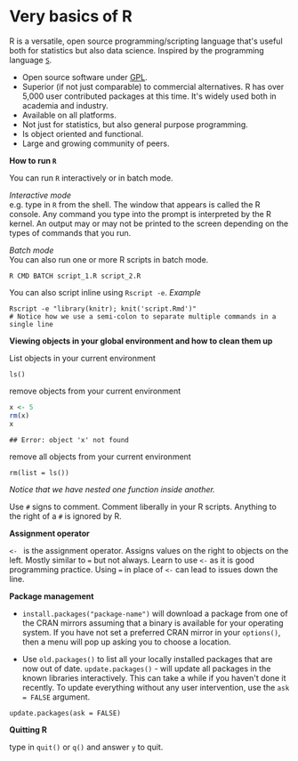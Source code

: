 

# Very basics of R

R is a versatile, open source programming/scripting language that's useful both for statistics but also data science. Inspired by the programming language [`S`][S].

* Open source software under [GPL][].
* Superior (if not just comparable) to commercial alternatives. R has over 5,000 user contributed packages at this time. It's widely used both in academia and industry.
* Available on all platforms.
* Not just for statistics, but also general purpose programming.
* Is object oriented and functional.
* Large and growing community of peers.

[S]: http://stat.bell-labs.com/S/
[GPL]: https://www.gnu.org/licenses/gpl.html

**How to run `R`**  

You can run `R` interactively or in batch mode.

*Interactive mode*  
e.g. type in `R` from the shell. The window that appears is called the R console. Any command you type into the prompt is interpreted by the R kernel. An output may or may not be printed to the screen depending on the types of commands that you run.

*Batch mode*  
You can also run one or more R scripts in batch mode.

```
R CMD BATCH script_1.R script_2.R
```
You can also script inline using `Rscript -e`. *Example*

```{R, eval = FALSE}
Rscript -e "library(knitr); knit('script.Rmd')"
# Notice how we use a semi-colon to separate multiple commands in a single line
```

**Viewing objects in your global environment and how to clean them up**

List objects in your current environment

```{R, eval = FALSE}
ls()
```

remove objects from your current environment


```r
x <- 5
rm(x)
x
```

```
## Error: object 'x' not found
```


remove all objects from your current environment

```{R, eval = FALSE}
rm(list = ls())
```
*Notice that we have nested one function inside another.*

Use `#` signs to comment. Comment liberally in your R scripts. Anything to the right of a `#` is ignored by R. 

**Assignment operator**

`<- ` is the assignment operator. Assigns values on the right to objects on the left. Mostly similar to `=` but not always. Learn to use `<-` as it is good programming practice. Using `=` in place of `<-` can lead to issues down the line.

**Package management**

* `install.packages("package-name")` will download a package from one of the CRAN mirrors assuming that a binary is available for your operating system. If you have not set a preferred CRAN mirror in your `options()`, then a menu will pop up asking you to choose a location.

* Use `old.packages()` to list all your locally installed packages that are now out of date. 
`update.packages()` - will update all packages in the known libraries interactively. This can take a while if you haven't done it recently. To update everything without any user intervention, use the `ask = FALSE` argument.  

```{R, eval = FALSE}
update.packages(ask = FALSE)
```



**Quitting R**

type in `quit()` or `q()` and answer `y` to quit.
